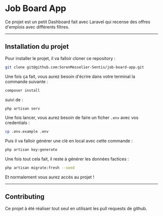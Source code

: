 # Job Board App

Ce projet est un petit Dashboard fait avec Laravel qui recense des offres d'emplois avec différents filtres.
<hr>

## Installation du projet

Pour installer le projet, il va falloir cloner ce repository :

```bash
git clone git@github.com:SorenMesselier-Sentis/job-board-app.git
```

Une fois ça fait, vous aurez besoin d'écrire dans votre terminal la commande suivante :

```bash
composer install
```

suivi de :

```bash
php artisan serv
```

Une fois lancer, vous aurez besoin de faire un ficher `.env` avec vos credentials :

```bash
cp .env.example .env
```

Puis il va falloir générer une clé en local avec cette commande :

```bash
php artisan key:generate
```

Une fois tout cela fait, il reste à générer les données factices :

```bash
php artisan migrate:fresh --seed
```

Et normalement vous aurez accès au projet !

<hr>

## Contributing

Ce projet à été réaliser tout seul en utilisant les pull requests de github.
